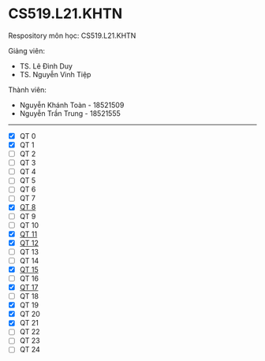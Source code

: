 # CS519.L21.KHTN
Respository môn học: CS519.L21.KHTN

Giảng viên: 
 <ul>
    <li> TS. Lê Đình Duy</li>
    <li> TS. Nguyễn Vinh Tiệp</li>
</ul>
            
Thành viên:
  - Nguyễn Khánh Toàn - 18521509
  - Nguyễn Trần Trung - 18521555

-------------------------------------------------

- [x] QT 0
- [x] QT 1
- [ ] QT 2
- [ ] QT 3
- [ ] QT 4
- [ ] QT 5
- [ ] QT 6
- [ ] QT 7
- [x] [QT 8](QT8.md)
- [ ] QT 9
- [ ] QT 10
- [x] [QT 11](QT11.md)
- [x] [QT 12](QT12.md)
- [ ] QT 13
- [ ] QT 14
- [x] [QT 15](QT15.pdf)
- [ ] QT 16
- [x] [QT 17](QT17.md)
- [ ] QT 18
- [x] QT 19
- [x] QT 20
- [x] QT 21
- [ ] QT 22
- [ ] QT 23
- [ ] QT 24
